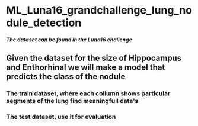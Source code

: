# ML_Luna16_grandchallenge_lung_nodule_detection

##### The dataset can be found in the Luna16 challenge

## Given the dataset for the size of Hippocampus and Enthorhinal we will make a model that predicts the class of the nodule

### The train dataset, where each collumn shows particular segments of the lung find meaningfull data's

### The test dataset, use it for evaluation

